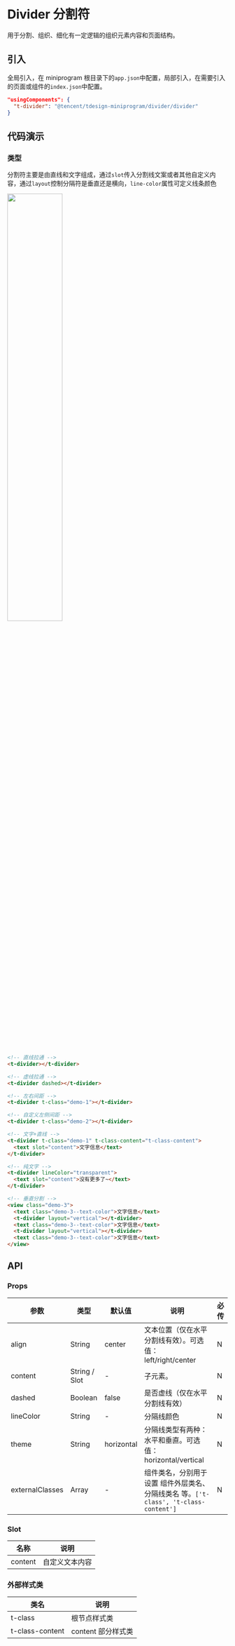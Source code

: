 # Divider 分割符

用于分割、组织、细化有一定逻辑的组织元素内容和页面结构。

## 引入

全局引入，在 miniprogram 根目录下的`app.json`中配置，局部引入，在需要引入的页面或组件的`index.json`中配置。

```json
"usingComponents": {
  "t-divider": "@tencent/tdesign-miniprogram/divider/divider"
}
```

## 代码演示

### 类型

分割符主要是由直线和文字组成，通过`slot`传入分割线文案或者其他自定义内容，通过`layout`控制分隔符是垂直还是横向，`line-color`属性可定义线条颜色

<img src="https://tdesign.gtimg.com/miniprogram/readme/divider.png" width="50%" height="50%">

```html
<!-- 直线拉通 -->
<t-divider></t-divider>

<!-- 虚线拉通 -->
<t-divider dashed></t-divider>

<!-- 左右间距 -->
<t-divider t-class="demo-1"></t-divider>

<!-- 自定义左侧间距 -->
<t-divider t-class="demo-2"></t-divider>

<!-- 文字+直线 -->
<t-divider t-class="demo-1" t-class-content="t-class-content">
  <text slot="content">文字信息</text>
</t-divider>

<!-- 纯文字 -->
<t-divider lineColor="transparent">
  <text slot="content">没有更多了~</text>
</t-divider>

<!-- 垂直分割 -->
<view class="demo-3">
  <text class="demo-3--text-color">文字信息</text>
  <t-divider layout="vertical"></t-divider>
  <text class="demo-3--text-color">文字信息</text>
  <t-divider layout="vertical"></t-divider>
  <text class="demo-3--text-color">文字信息</text>
</view>
```

## API

### Props

| 参数            | 类型          | 默认值     | 说明                                                                                 | 必传 |
| --------------- | ------------- | ---------- | ------------------------------------------------------------------------------------ | ---- |
| align           | String        | center     | 文本位置（仅在水平分割线有效）。可选值：left/right/center                            | N    |
| content         | String / Slot | -          | 子元素。                                                                             | N    |
| dashed          | Boolean       | false      | 是否虚线（仅在水平分割线有效）                                                       | N    |
| lineColor       | String        | -          | 分隔线颜色                                                                           | N    |
| theme           | String        | horizontal | 分隔线类型有两种：水平和垂直。可选值：horizontal/vertical                            | N    |
| externalClasses | Array         | -          | 组件类名，分别用于设置 组件外层类名、分隔线类名 等。`['t-class', 't-class-content']` | N    |

### Slot

| 名称    | 说明           |
| ------- | -------------- |
| content | 自定义文本内容 |

### 外部样式类

| 类名            | 说明               |
| --------------- | ------------------ |
| t-class         | 根节点样式类       |
| t-class-content | content 部分样式类 |

